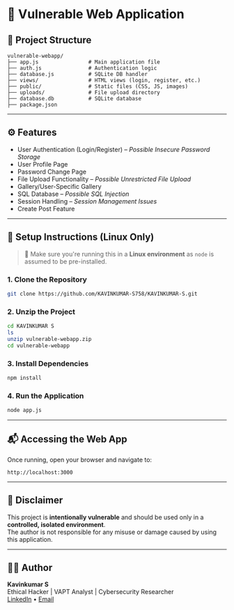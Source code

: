 # 🔐 Vulnerable Web Application

## 📂 Project Structure

```
vulnerable-webapp/
├── app.js                # Main application file
├── auth.js               # Authentication logic
├── database.js           # SQLite DB handler
├── views/                # HTML views (login, register, etc.)
├── public/               # Static files (CSS, JS, images)
├── uploads/              # File upload directory
├── database.db           # SQLite database
├── package.json
```

---

## ⚙️ Features 

- User Authentication (Login/Register) – *Possible Insecure Password Storage*
- User Profile Page
- Password Change Page
- File Upload Functionality – *Possible Unrestricted File Upload*
- Gallery/User-Specific Gallery
- SQL Database – *Possible SQL Injection*
- Session Handling – *Session Management Issues*
-  Create Post Feature

---

## 🚀 Setup Instructions (Linux Only)

> 📌 Make sure you're running this in a **Linux environment** as `node` is assumed to be pre-installed.

### 1. Clone the Repository
```bash
git clone https://github.com/KAVINKUMAR-S758/KAVINKUMAR-S.git
```

### 2. Unzip the Project
```bash
cd KAVINKUMAR S
ls
unzip vulnerable-webapp.zip
cd vulnerable-webapp
```

### 3. Install Dependencies
```bash
npm install
```

### 4. Run the Application
```bash
node app.js
```

---

## 📬 Accessing the Web App

Once running, open your browser and navigate to:

```
http://localhost:3000
```

---

## 📘 Disclaimer

This project is **intentionally vulnerable** and should be used only in a **controlled, isolated environment**.  
The author is not responsible for any misuse or damage caused by using this application.

---

## 🧑‍💻 Author

**Kavinkumar S**  
Ethical Hacker | VAPT Analyst | Cybersecurity Researcher  
[LinkedIn](www.linkedin.com/in/KAVINKUMAR-S758
) • [Email](mailto:kavinkumarkumar758@gmail.com)
```
